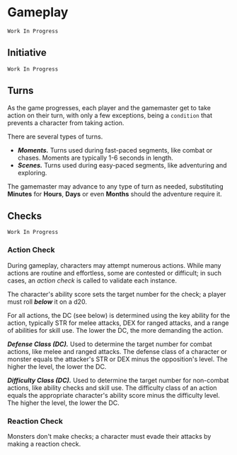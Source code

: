 # Gameplay

`Work In Progress`

## Initiative

`Work In Progress`

## Turns

As the game progresses, each player and the gamemaster get to take action on their turn, with only a few exceptions, being a `condition` that prevents a character from taking action.

There are several types of turns.
- ***Moments.*** Turns used during fast-paced segments, like combat or chases. Moments are typically 1-6 seconds in length.
- ***Scenes.*** Turns used during easy-paced segments, like adventuring and exploring.

The gamemaster may advance to any type of turn as needed, substituting **Minutes** for **Hours**, **Days** or even **Months** should the adventure require it.

## Checks

`Work In Progress`

### Action Check

During gameplay, characters may attempt numerous actions. While many actions are routine and effortless, some are contested or difficult; in such cases, an *action check* is called to validate each instance.

The character's ability score sets the target number for the check; a player must roll ***below*** it on a d20.

For all actions, the DC (see below) is determined using the key ability for the action, typically STR for melee attacks, DEX for ranged attacks, and a range of abilities for skill use. The lower the DC, the more demanding the action.

***Defense Class (DC).*** Used to determine the target number for combat actions, like melee and ranged attacks. The defense class of a character or monster equals the attacker's STR or DEX minus the opposition's level. The higher the level, the lower the DC.

***Difficulty Class (DC).*** Used to determine the target number for non-combat actions, like ability checks and skill use. The difficulty class of an action equals the appropriate character's ability score minus the difficulty level. The higher the level, the lower the DC.

### Reaction Check

Monsters don't make checks; a character must evade their attacks by making a reaction check.
